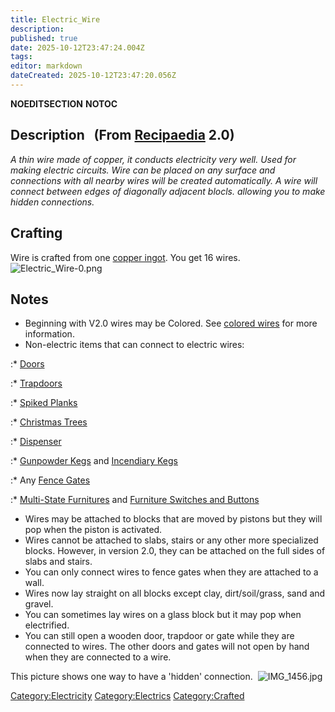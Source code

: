 ```yaml
---
title: Electric_Wire
description: 
published: true
date: 2025-10-12T23:47:24.004Z
tags: 
editor: markdown
dateCreated: 2025-10-12T23:47:20.056Z
---
```


__NOEDITSECTION__ __NOTOC__

## Description   (From [Recipaedia](.. "wikilink") 2.0)

*A thin wire made of copper, it conducts electricity very well. Used for
making electric circuits. Wire can be placed on any surface and
connections with all nearby wires will be created automatically. A wire
will connect between edges of diagonally adjacent blocls. allowing you
to make hidden connections.*

## Crafting

Wire is crafted from one [copper ingot](copper_Ingot "wikilink"). You
get 16 wires. ![Electric_Wire-0.png](Electric_Wire-0.png
"Electric_Wire-0.png")

## Notes

  - Beginning with V2.0 wires may be Colored. See [colored
    wires](Colored_Electric_Wire "wikilink") for more information.
  - Non-electric items that can connect to electric wires:

:\* [Doors](Wooden_Door "wikilink")

:\* [Trapdoors](Wooden_Trapdoor "wikilink")

:\* [Spiked Planks](Spiked_Plank "wikilink")

:\* [Christmas Trees](Christmas_tree "wikilink")

:\* [Dispenser](Dispenser "wikilink")

:\* [Gunpowder Kegs](Gunpowder_Kegs "wikilink") and [Incendiary
Kegs](Incendiary_Kegs "wikilink")

:\* Any [Fence Gates](Wooden_Fence_Gate "wikilink")

:\* [Multi-State
Furnitures](Advanced_Furniture#Interactive_Furniture "wikilink") and
[Furniture Switches and
Buttons](Advanced_Furniture#Furniture_Switches_and_Furniture_Buttons "wikilink")

  - Wires may be attached to blocks that are moved by pistons but they
    will pop when the piston is activated.
  - Wires cannot be attached to slabs, stairs or any other more
    specialized blocks. However, in version 2.0, they can be attached on
    the full sides of slabs and stairs.
  - You can only connect wires to fence gates when they are attached to
    a wall.
  - Wires now lay straight on all blocks except clay, dirt/soil/grass,
    sand and gravel.
  - You can sometimes lay wires on a glass block but it may pop when
    electrified.
  - You can still open a wooden door, trapdoor or gate while they are
    connected to wires. The other doors and gates will not open by hand
    when they are connected to a wire.

This picture shows one way to have a 'hidden' connection. 
![IMG_1456.jpg](IMG_1456.jpg "IMG_1456.jpg")

[Category:Electricity](Category:Electricity "wikilink")
[Category:Electrics](Category:Electrics "wikilink")
[Category:Crafted](Category:Crafted "wikilink")